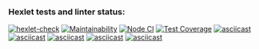 ### Hexlet tests and linter status:
[![hexlet-check](https://github.com/Batosik/frontend-project-46/actions/workflows/hexlet-check.yml/badge.svg?branch=main)](https://github.com/Batosik/frontend-project-46/actions/workflows/hexlet-check.yml)
[![Maintainability](https://api.codeclimate.com/v1/badges/2efd92e9a30fc5d6ad04/maintainability)](https://codeclimate.com/github/Batosik/frontend-project-46/maintainability)
[![Node CI](https://github.com/Batosik/frontend-project-46/actions/workflows/main.yml/badge.svg)](https://github.com/Batosik/frontend-project-46/actions/workflows/main.yml)
[![Test Coverage](https://api.codeclimate.com/v1/badges/2efd92e9a30fc5d6ad04/test_coverage)](https://codeclimate.com/github/Batosik/frontend-project-46/test_coverage)
[![asciicast](https://asciinema.org/a/RVUryBW5fDG2gX5bcGkdET4HH.svg)](https://asciinema.org/a/RVUryBW5fDG2gX5bcGkdET4HH)
[![asciicast](https://asciinema.org/a/gifoqyIav89ovglKH2QPuN1DO.svg)](https://asciinema.org/a/gifoqyIav89ovglKH2QPuN1DO)
[![asciicast](https://asciinema.org/a/Rggj5YHUUD9bRgy341Q4LK5XC.svg)](https://asciinema.org/a/Rggj5YHUUD9bRgy341Q4LK5XC)
[![asciicast](https://asciinema.org/a/8HYAELfi6ESfx4guQPthf6JuN.svg)](https://asciinema.org/a/8HYAELfi6ESfx4guQPthf6JuN)
[![asciicast](https://asciinema.org/a/8j0e2wAZ703qpU1uv8qt9ivju.svg)](https://asciinema.org/a/8j0e2wAZ703qpU1uv8qt9ivju)